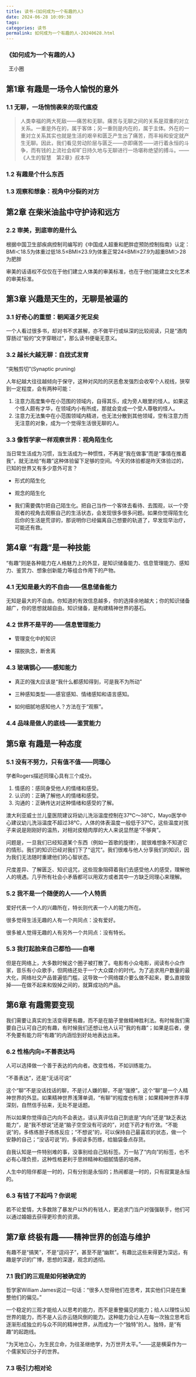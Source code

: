 ```yaml
---
title: 读书·《如何成为一个有趣的人》
date: 2024-06-28 10:09:38
tags: 
categories: 读书
permalink: 如何成为一个有趣的人-20240628.html
---
```

### **《如何成为一个有趣的人》**

  
 王小圈

## 第1章 有趣是一场令人愉悦的意外

### 1.1 无聊，一场悄悄袭来的现代瘟疫

  

>人类幸福的两大死敌——痛苦和无聊。痛苦与无聊之间的关系是双重的对立关系。一重是外在的，属于客体；另一重则是内在的，属于主体。外在的一重对立关系其实也就是生活的艰辛和匮乏产生出了痛苦，而丰裕和安定就产生无聊。因此，我们看见劳动阶层与匮乏——亦即痛苦——进行着永恒的斗争，而有钱的上流社会却旷日持久地与无聊进行一场堪称绝望的搏斗。——《人生的智慧　第2章》叔本华  


### 1.2 有趣是个什么东西


### 1.3 观察和想象：视角中分裂的对方


## 第2章 在柴米油盐中守护诗和远方

### 2.2 审美，到底审的是什么

 根据中国卫生部疾病控制司编写的《中国成人超重和肥胖症预防控制指南》认定：BMI＜18.5为体重过低18.5≤BMI≤23.9为体重正常24≤BMI≤27.9为超重BMI＞28为肥胖  

审美的话语权不仅仅在于他们建立人体美的审美标准，也在于他们能建立文化艺术的审美标准。  

## 第3章 兴趣是天生的，无聊是被逼的


### 3.1 好奇心的重塑：朝闻道夕死足矣

一个人看过很多书，却对书不求甚解，亦不做平行或纵深的比较阅读，只是“酒肉穿肠过”般的“文字穿眼过”，那么读书便毫无意义。
  
### 3.2 越长大越无聊：自戕式发育

 “突触剪切”(Synaptic pruning)  

人年纪越大往往越倾向于保守，这种对风险的厌恶愈发强烈会收窄个人视线，狭窄到一定程度，会有两种可能：
1. 注意力高度集中在小范围的领域内，自得其乐，成为旁人眼里的怪人。如果这个怪人颇有才华，在领域内小有所成，那就会变成一个受人尊敬的怪人。
2. 注意力无法集中在小范围领域内精进，也无法分散到其他领域，空有注意力而无注意的对象，成为一个觉得生活很无聊的人。  

### 3.3 像哲学家一样观察世界：视角陌生化

当日常生活成为习惯，当生活成为一种惯性，不再是“我在做事”而是“事情在推着我”，就无法给“有趣”这种体验留下足够的空间。今天的体验都是昨天体验过的，已知的世界又有多少意外可言？  

- 形式的陌生化  

- 观念的陌生化  
  
- 我们需要偶尔把自己陌生化。把自己当作一个客体去看待、去围观，以一个旁观者的视角去观察自己的生活状态，会发现很多很多问题。如果你觉得陌生化后你的生活是荒谬的，那说明你已经偏离自己想要的轨道了，早发现早治疗，可能还有救。  
  

## 第4章 “有趣”是一种技能

“有趣”则是各种能力在人格魅力上的外显，是知识储备能力、信息管理能力、感知力、鉴赏力、想象创新能力等组合作用下的产物。  

### 4.1 无知是最大的不自由——信息储备能力

无知是最大的不自由。你知道的有效信息越多，你的选择余地越大；你的知识储备越广，你的思想就越自由。知识储备，是构建精神世界的基石。  
 
### 4.2 世界不是平的——信息管理能力

- 管理变化中的知识  

- 摆脱执念，断舍离  

### 4.3 玻璃钢心——感知能力

  
- 真正的强大应该是“我什么都感知得到，可是我不为所动”  

- 三种感知类型——感官感知、情绪感知和语言感知。  

- 如何细腻地感知他人？方法在于“观察”。  


### 4.4 品味是做人的底线——鉴赏能力


## 第5章 有趣是一种态度

### 5.1 没有不努力，只有值不值——同理心

学者Rogers描述同理心具有三个成分。
1. 情感的：感同身受他人的情绪和感受。
2. 认识的：正确了解他人的情绪和感受。
3. 沟通的：正确传达对这种情绪和感受的了解。  

澳大利亚威士兰儿童医院建议将幼儿洗浴温度控制在37℃～38℃，Mayo医学中心建议幼儿洗浴温度不超过38℃，人体的体表温度一般低于37℃，这些温度对孩子来说是刚刚好的温热，对相对皮糙肉厚的大人来说显然是“不够爽”。  

问题是，一旦我们已经知道某个东西（例如一首歌的旋律），就很难想象不知道它的情形。我们的知识已经对我们下了“诅咒”。我们很难与他人分享我们的知识，因为我们无法随时重建他们的心智状态。

尺度差异、了解匮乏、知识诅咒，这些现象阻碍着我们去感受他人的感受，理解他人的境遇。几乎所有社会小矛盾都可以用双方或者其中一方缺乏同理心来理解。  

### 5.2 我不是一个随便的人——个人特质

爱好代表一个人的兴趣所在，特长则代表一个人的能力所在。  

很多觉得生活无趣的人有一个共同点：没有爱好。  

很多被人觉得无趣的人有另外一个共同点：没有特长。  
  
### 5.3 我打起脸来自己都怕——自嘲

但是在网络上，大多数时候这个圈子被打散了。电影有小众电影，阅读有小众作家，音乐有小众歌手，但网络还处于一个大众媒介的时代。为了追求用户数量的最大化，网络社交产品普遍低门槛，这导致一个网络媒介要么做不起来，要么直接毁掉——在做不起来和毁掉之间的，就算成功的产品。  

## 第6章 有趣需要变现

我们需要让真实的生活变得更有趣，而不是在脑子里做精神胜利法。有时候我们需要自己认可自己的有趣，有时候我们还想让他人认可“我的有趣”；如果是后者，便不免要有能力将“有趣”的内涵恰到好处地表达出来。  

### 6.2 性格内向=不善表达吗

人可以选择做一个善于表达的内向者。改变性格，不如训练能力。  

“不善表达”，还是“无话可说”  

这个“聊”不是没话找话的聊，不是讨人嫌的聊，不是“强撩”。这个“聊”是一个人精神世界的外显。如果精神世界浅薄单调，“有聊”的程度也有限；如果精神世界丰厚深刻，自然信手拈来，无处不是话题。  

所以如果你觉得自己内向不会表达，请认真评估自己到底是“内向”还是“缺乏表达能力”，是“我不想说”还是“脑子空空没有可说的”，对症下药才有疗效。“不能说”的，多练练胆子练练反应；“不想说”的，可以保持自己最喜欢的状态，做一个安静的自己；“没话可说”的，多阅读多历练，给脑袋备点存货。  

自我认知是一件特别难的事，没事别给自己贴标签。万一贴了“内向”的标签，也不必有心理负担，这种性格更利于思辨精神和细腻情感的培养。  

人生中的陪伴都是一时的，只有分别是永恒的；热闹都是一时的，只有寂寞是永恒的。  

### 6.3 有钱了不起吗？你说呢

若不论爱情，大多数除了暴发户以外的有钱人，更追求门当户对强强联手，他们可以通过婚姻去获得更珍贵的资源。  

## 第7章 终极有趣——精神世界的创造与维护

有趣不是“搞笑”，不是“逗闷子”，甚至不是“幽默”。有趣比这些来得更为深远，有趣是学识的广博，思想的深邃，观念的透彻。  

### 7.1 我们的三观是如何被确定的

哲学家William James说过一句话：“很多人觉得他们在思考，其实他们只是在重整他们的偏见。”  

一个稳定的三观才能给人以思考的能力，而不是重整偏见的能力；给人以理性认知世界的能力，而不是人云亦云随风倒的能力。这种能力会让人在每一次独立思考后逐渐形成独立的与众不同的精神世界，从而成为一个“独特”的人。独特，是“有趣”的起跑线。  

“为天地立心，为生民立命，为往圣继绝学，为万世开太平。”——这是横渠作为一个儒家知识分子的世界。  

### 7.3 吸引力相对论